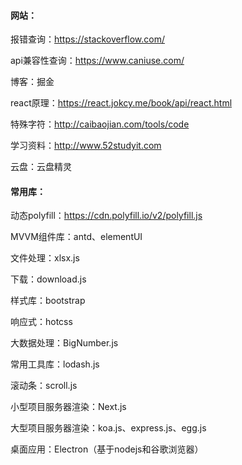 #### 网站：

报错查询：https://stackoverflow.com/

api兼容性查询：https://www.caniuse.com/

博客：掘金

react原理：https://react.jokcy.me/book/api/react.html

特殊字符：http://caibaojian.com/tools/code

学习资料：http://www.52studyit.com

云盘：云盘精灵

#### 常用库：

动态polyfill：https://cdn.polyfill.io/v2/polyfill.js

MVVM组件库：antd、elementUI

文件处理：xlsx.js

下载：download.js

样式库：bootstrap

响应式：hotcss

大数据处理：BigNumber.js

常用工具库：lodash.js

滚动条：scroll.js

小型项目服务器渲染：Next.js

大型项目服务器渲染：koa.js、express.js、egg.js

桌面应用：Electron（基于nodejs和谷歌浏览器）
